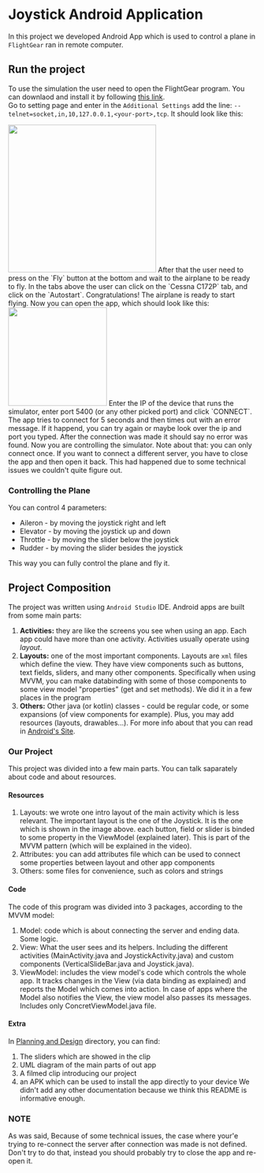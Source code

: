# Joystick Android Application
In this project we developed Android App which is used to control a plane in `FlightGear` ran in remote computer.

## Run the project
To use the simulation the user need to open the FlightGear program. You can downlaod and install it by following [this link](https://www.flightgear.org/).   
Go to setting page and enter in the `Additional Settings` add the line: `--telnet=socket,in,10,127.0.0.1,<your-port>,tcp`. It should look like this:  

<img src="https://user-images.githubusercontent.com/62245924/123317303-87e7d580-d536-11eb-8d97-c844df162d97.png" width="300">
After that the user need to press on the `Fly` button at the bottom and wait to the airplane to be ready to fly. In the tabs above the user can click on the `Cessna C172P` tab, and click on the `Autostart`. Congratulations! The airplane is ready to start flying.   
Now you can open the app, which should look like this:

<img src="https://user-images.githubusercontent.com/62245924/123325095-48be8200-d540-11eb-95a1-c364505196b9.png" width="200">
Enter the IP of the device that runs the simulator, enter port 5400 (or any other picked port) and click `CONNECT`. The app tries to connect for 5 seconds and then times out with an error message. If it happend, you can try again or maybe look over the ip and port you typed. After the connection was made it should say no error was found. Now you are controlling the simulator.
Note about that: you can only connect once. If you want to connect a different server, you have to close the app and then open it back. This had happened due to some technical issues we couldn't quite figure out.

### Controlling the Plane
You can control 4 parameters:
* Aileron - by moving the joystick right and left
* Elevator - by moving the joystick up and down
* Throttle - by moving the slider below the joystick
* Rudder - by moving the slider besides the joystick

This way you can fully control the plane and fly it.

## Project Composition
The project was written using `Android Studio` IDE. Android apps are built from some main parts:
1) **Activities:** they are like the screens you see when using an app. Each app could have more than one activity. Activities usually operate using *layout*.
2) **Layouts:** one of the most important components. Layouts are `xml` files which define the view. They have view components such as buttons, text fields, sliders, and many other components. Specifically when using MVVM, you can make databinding with some of those components to some view model "properties" (get and set methods). We did it in a few places in the program
3) **Others:** Other java (or kotlin) classes - could be regular code, or some expansions (of view components for example). Plus, you may add resources (layouts, drawables...). For more info about that you can read in [Android's Site](https://developer.android.com/).

### Our Project
This project was divided into a few main parts. You can talk saparately about code and about resources.
#### Resources
1) Layouts: we wrote one intro layout of the main activity which is less relevant. The important layout is the one of the Joystick. It is the one which is shown in the image above. each button, field or slider is binded to some property in the ViewModel (explained later). This is part of the MVVM pattern (which will be explained in the video).
2) Attributes: you can add attributes file which can be used to connect some properties between layout and other app components
3) Others: some files for convenience, such as colors and strings

#### Code
The code of this program was divided into 3 packages, according to the MVVM model:
1) Model: code which is about connecting the server and ending data. Some logic.
2) View: What the user sees and its helpers. Including the different activities (MainActivity.java and JoystickActivity.java) and custom components (VerticalSlideBar.java and Joystick.java).
3) ViewModel: includes the view model's code which controls the whole app. It tracks changes in the View (via data binding as explained) and reports the Model which comes into action. In case of apps where the Model also notifies the View, the view model also passes its messages. Includes only ConcretViewModel.java file.

#### Extra
In [Planning and Design](https://github.com/bueinat/AdvancedProgramingJoystickAndroidApp/tree/master/Planning%20and%20Design) directory, you can find:
1) The sliders which are showed in the clip
2) UML diagram of the main parts of out app
3) A filmed clip introducing our project
4) an APK which can be used to install the app directly to your device
We didn't add any other documentation because we think this README is informative enough.

### NOTE
As was said, Because of some technical issues, the case where your'e trying to re-connect the server after connection was made is not defined. Don't try to do that, instead you should probably try to close the app and re-open it.
